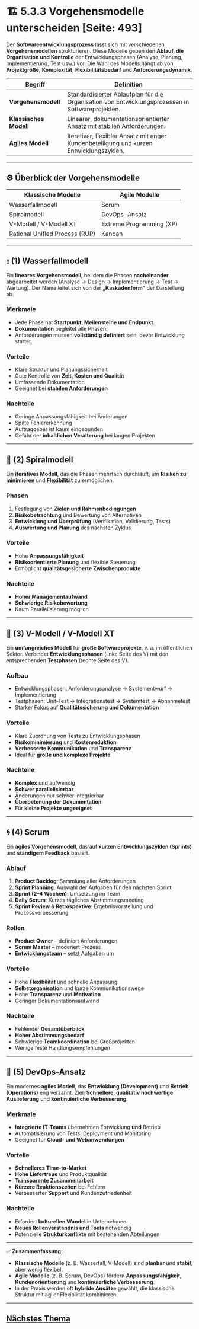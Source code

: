 # 🏗️ 5.3.3 Vorgehensmodelle unterscheiden [Seite: 493]

Der **Softwareentwicklungsprozess** lässt sich mit verschiedenen **Vorgehensmodellen** strukturieren.
Diese Modelle geben den **Ablauf, die Organisation und Kontrolle** der Entwicklungsphasen (Analyse, Planung, Implementierung, Test usw.) vor.
Die Wahl des Modells hängt ab von **Projektgröße**, **Komplexität**, **Flexibilitätsbedarf** und **Anforderungsdynamik**.

| Begriff                | Definition                                                                                       |
| ---------------------- | ------------------------------------------------------------------------------------------------ |
| **Vorgehensmodell**    | Standardisierter Ablaufplan für die Organisation von Entwicklungsprozessen in Softwareprojekten. |
| **Klassisches Modell** | Linearer, dokumentationsorientierter Ansatz mit stabilen Anforderungen.                          |
| **Agiles Modell**      | Iterativer, flexibler Ansatz mit enger Kundenbeteiligung und kurzen Entwicklungszyklen.          |

---

## ⚙️ Überblick der Vorgehensmodelle

| **Klassische Modelle**         | **Agile Modelle**        |
| ------------------------------ | ------------------------ |
| Wasserfallmodell               | Scrum                    |
| Spiralmodell                   | DevOps-Ansatz            |
| V-Modell / V-Modell XT         | Extreme Programming (XP) |
| Rational Unified Process (RUP) | Kanban                   |

---

## 💧 (1) Wasserfallmodell

Ein **lineares Vorgehensmodell**, bei dem die Phasen **nacheinander** abgearbeitet werden (Analyse → Design → Implementierung → Test → Wartung).
Der Name leitet sich von der **„Kaskadenform“** der Darstellung ab.

### Merkmale

* Jede Phase hat **Startpunkt, Meilensteine und Endpunkt**.
* **Dokumentation** begleitet alle Phasen.
* Anforderungen müssen **vollständig definiert** sein, bevor Entwicklung startet.

### Vorteile

* Klare Struktur und Planungssicherheit
* Gute Kontrolle von **Zeit, Kosten und Qualität**
* Umfassende Dokumentation
* Geeignet bei **stabilen Anforderungen**

### Nachteile

* Geringe Anpassungsfähigkeit bei Änderungen
* Späte Fehlererkennung
* Auftraggeber ist kaum eingebunden
* Gefahr der **inhaltlichen Veralterung** bei langen Projekten

---

## 🔄 (2) Spiralmodell

Ein **iteratives Modell**, das die Phasen mehrfach durchläuft, um **Risiken zu minimieren** und **Flexibilität** zu ermöglichen.

### Phasen

1. Festlegung von **Zielen und Rahmenbedingungen**
2. **Risikobetrachtung** und Bewertung von Alternativen
3. **Entwicklung und Überprüfung** (Verifikation, Validierung, Tests)
4. **Auswertung und Planung** des nächsten Zyklus

### Vorteile

* Hohe **Anpassungsfähigkeit**
* **Risikoorientierte Planung** und flexible Steuerung
* Ermöglicht **qualitätsgesicherte Zwischenprodukte**

### Nachteile

* **Hoher Managementaufwand**
* **Schwierige Risikobewertung**
* Kaum Parallelisierung möglich

---

## 🧩 (3) V-Modell / V-Modell XT

Ein **umfangreiches Modell** für **große Softwareprojekte**, v. a. im öffentlichen Sektor.
Verbindet **Entwicklungsphasen** (linke Seite des V) mit den entsprechenden **Testphasen** (rechte Seite des V).

### Aufbau

* Entwicklungsphasen: Anforderungsanalyse → Systementwurf → Implementierung
* Testphasen: Unit-Test → Integrationstest → Systemtest → Abnahmetest
* Starker Fokus auf **Qualitätssicherung und Dokumentation**

### Vorteile

* Klare Zuordnung von Tests zu Entwicklungsphasen
* **Risikominimierung** und **Kostenreduktion**
* **Verbesserte Kommunikation** und **Transparenz**
* Ideal für **große und komplexe Projekte**

### Nachteile

* **Komplex** und aufwendig
* **Schwer parallelisierbar**
* Änderungen nur schwer integrierbar
* **Überbetonung der Dokumentation**
* Für **kleine Projekte ungeeignet**

---

## 🌀 (4) Scrum

Ein **agiles Vorgehensmodell**, das auf **kurzen Entwicklungszyklen (Sprints)** und **ständigem Feedback** basiert.

### Ablauf

1. **Product Backlog**: Sammlung aller Anforderungen
2. **Sprint Planning**: Auswahl der Aufgaben für den nächsten Sprint
3. **Sprint (2–4 Wochen)**: Umsetzung im Team
4. **Daily Scrum**: Kurzes tägliches Abstimmungsmeeting
5. **Sprint Review & Retrospektive**: Ergebnisvorstellung und Prozessverbesserung

### Rollen

* **Product Owner** – definiert Anforderungen
* **Scrum Master** – moderiert Prozess
* **Entwicklungsteam** – setzt Aufgaben um

### Vorteile

* Hohe **Flexibilität** und schnelle Anpassung
* **Selbstorganisation** und kurze Kommunikationswege
* Hohe **Transparenz** und **Motivation**
* Geringer Dokumentationsaufwand

### Nachteile

* Fehlender **Gesamtüberblick**
* **Hoher Abstimmungsbedarf**
* Schwierige **Teamkoordination** bei Großprojekten
* Wenige feste Handlungsempfehlungen

---

## 🔧 (5) DevOps-Ansatz

Ein modernes **agiles Modell**, das **Entwicklung (Development)** und **Betrieb (Operations)** eng verzahnt.
Ziel: **Schnellere, qualitativ hochwertige Auslieferung** und **kontinuierliche Verbesserung**.

### Merkmale

* **Integrierte IT-Teams** übernehmen Entwicklung **und** Betrieb
* Automatisierung von Tests, Deployment und Monitoring
* Geeignet für **Cloud- und Webanwendungen**

### Vorteile

* **Schnelleres Time-to-Market**
* **Hohe Liefertreue** und Produktqualität
* **Transparente Zusammenarbeit**
* **Kürzere Reaktionszeiten** bei Fehlern
* Verbesserter **Support** und Kundenzufriedenheit

### Nachteile

* Erfordert **kulturellen Wandel** in Unternehmen
* **Neues Rollenverständnis und Tools** notwendig
* Potenzielle **Strukturkonflikte** mit bestehenden Abteilungen

---

✅ **Zusammenfassung:**

* **Klassische Modelle** (z. B. Wasserfall, V-Modell) sind **planbar** und **stabil**, aber wenig flexibel.
* **Agile Modelle** (z. B. Scrum, DevOps) fördern **Anpassungsfähigkeit**, **Kundenorientierung** und **kontinuierliche Verbesserung**.
* In der Praxis werden oft **hybride Ansätze** gewählt, die klassische Struktur mit agiler Flexibilität kombinieren.


---

## [Nächstes Thema](./5.3.4_Programmiersprachen_und_-werkzeuge_unterscheiden.md)